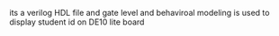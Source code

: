its a verilog HDL file and gate level and behaviroal modeling is used to display student id on DE10 lite board
